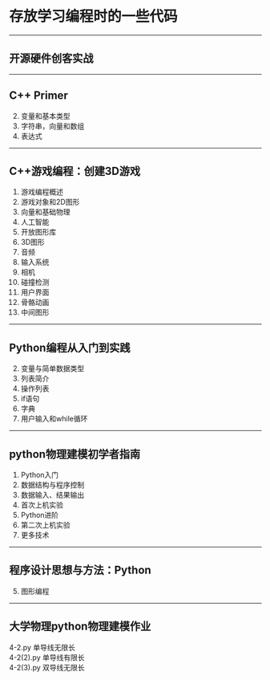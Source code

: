 # 存放学习编程时的一些代码  
---
## 开源硬件创客实战
---
## C++ Primer  
2. 变量和基本类型  
3. 字符串，向量和数组  
4. 表达式  
---
## C++游戏编程：创建3D游戏
1. 游戏编程概述  
2. 游戏对象和2D图形  
3. 向量和基础物理  
4. 人工智能  
5. 开放图形库  
6. 3D图形  
7. 音频  
8. 输入系统  
9. 相机  
10. 碰撞检测  
11. 用户界面  
12. 骨骼动画  
13. 中间图形  
---
## Python编程从入门到实践  
2. 变量与简单数据类型  
3. 列表简介  
4. 操作列表  
5. if语句  
6. 字典  
7. 用户输入和while循环  
---
## python物理建模初学者指南  
1. Python入门  
2. 数据结构与程序控制  
3. 数据输入、结果输出  
4. 首次上机实验  
5. Python进阶  
6. 第二次上机实验  
7. 更多技术 
---
## 程序设计思想与方法：Python
5. 图形编程  
---
## 大学物理python物理建模作业  
4-2.py 单导线无限长  
4-2(2).py 单导线有限长  
4-2(3).py 双导线无限长  
